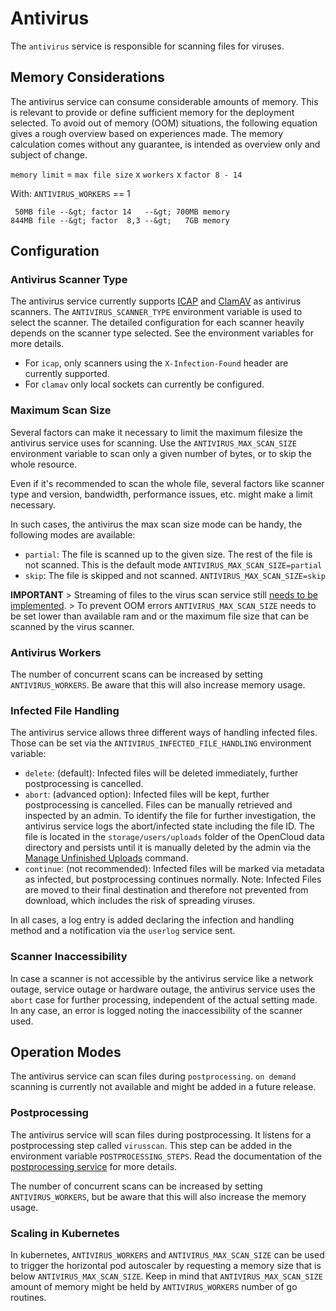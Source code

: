# Antivirus

The `antivirus` service is responsible for scanning files for viruses.

## Memory Considerations

The antivirus service can consume considerable amounts of memory.
This is relevant to provide or define sufficient memory for the deployment selected.
To avoid out of memory (OOM) situations, the following equation gives a rough overview based on experiences made.
The memory calculation comes without any guarantee, is intended as overview only and subject of change.

`memory limit` = `max file size` x `workers` x `factor 8 - 14`

With:
`ANTIVIRUS_WORKERS` == 1
```plaintext
 50MB file --&gt; factor 14   --&gt; 700MB memory
844MB file --&gt; factor  8,3 --&gt;   7GB memory
```

## Configuration

### Antivirus Scanner Type

The antivirus service currently supports [ICAP](https://tools.ietf.org/html/rfc3507) and [ClamAV](http://www.clamav.net/index.html) as antivirus scanners.
The `ANTIVIRUS_SCANNER_TYPE` environment variable is used to select the scanner.
The detailed configuration for each scanner heavily depends on the scanner type selected.
See the environment variables for more details.

  -   For `icap`, only scanners using the `X-Infection-Found` header are currently supported.
  -   For `clamav` only local sockets can currently be configured.

### Maximum Scan Size

Several factors can make it necessary to limit the maximum filesize the antivirus service uses for scanning.
Use the `ANTIVIRUS_MAX_SCAN_SIZE` environment variable to scan only a given number of bytes,
or to skip the whole resource.

Even if it's recommended to scan the whole file, several factors like scanner type and version,
bandwidth, performance issues, etc. might make a limit necessary.

In such cases, the antivirus the max scan size mode can be handy, the following modes are available:

  -   `partial`: The file is scanned up to the given size. The rest of the file is not scanned. This is the default mode `ANTIVIRUS_MAX_SCAN_SIZE=partial`
  -   `skip`: The file is skipped and not scanned. `ANTIVIRUS_MAX_SCAN_SIZE=skip`

**IMPORTANT**
&gt; Streaming of files to the virus scan service still [needs to be implemented](https://github.com/owncloud/ocis/issues/6803).
&gt; To prevent OOM errors `ANTIVIRUS_MAX_SCAN_SIZE` needs to be set lower than available ram and or the maximum file size that can be scanned by the virus scanner.

### Antivirus Workers

The number of concurrent scans can be increased by setting `ANTIVIRUS_WORKERS`. Be aware that this will also increase memory usage.

### Infected File Handling

The antivirus service allows three different ways of handling infected files. Those can be set via the `ANTIVIRUS_INFECTED_FILE_HANDLING` environment variable:

  -   `delete`: (default): Infected files will be deleted immediately, further postprocessing is cancelled.
  -   `abort`:  (advanced option): Infected files will be kept, further postprocessing is cancelled. Files can be manually retrieved and inspected by an admin. To identify the file for further investigation, the antivirus service logs the abort/infected state including the file ID. The file is located in the `storage/users/uploads` folder of the OpenCloud data directory and persists until it is manually deleted by the admin via the [Manage Unfinished Uploads](https://github.com/opencloud-eu/opencloud/tree/main/services/storage-users#manage-unfinished-uploads) command.
  -   `continue`:  (not recommended): Infected files will be marked via metadata as infected, but postprocessing continues normally. Note: Infected Files are moved to their final destination and therefore not prevented from download, which includes the risk of spreading viruses.

In all cases, a log entry is added declaring the infection and handling method and a notification via the `userlog` service sent.

### Scanner Inaccessibility

In case a scanner is not accessible by the antivirus service like a network outage, service outage or hardware outage, the antivirus service uses the `abort` case for further processing, independent of the actual setting made. In any case, an error is logged noting the inaccessibility of the scanner used.

## Operation Modes

The antivirus service can scan files during `postprocessing`. `on demand` scanning is currently not available and might be added in a future release.

### Postprocessing

The antivirus service will scan files during postprocessing. It listens for a postprocessing step called `virusscan`. This step can be added in the environment variable `POSTPROCESSING_STEPS`. Read the documentation of the [postprocessing service](https://github.com/opencloud-eu/opencloud/tree/main/services/postprocessing) for more details.

The number of concurrent scans can be increased by setting `ANTIVIRUS_WORKERS`, but be aware that this will also increase the memory usage.

### Scaling in Kubernetes

In kubernetes, `ANTIVIRUS_WORKERS` and `ANTIVIRUS_MAX_SCAN_SIZE` can be used to trigger the horizontal pod autoscaler by requesting a memory size that is below `ANTIVIRUS_MAX_SCAN_SIZE`. Keep in mind that `ANTIVIRUS_MAX_SCAN_SIZE` amount of memory might be held by `ANTIVIRUS_WORKERS` number of go routines.
